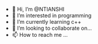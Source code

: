 - 👋 Hi, I’m @NTIANSHI
- 👀 I’m interested in programming
- 🌱 I’m currently learning c++
- 💞️ I’m looking to collaborate on...
- 📫 How to reach me ...

<!---
NTIANSHI/NTIANSHI is a ✨ special ✨ repository because its `README.md` (this file) appears on your GitHub profile.
You can click the Preview link to take a look at your changes.
--->
